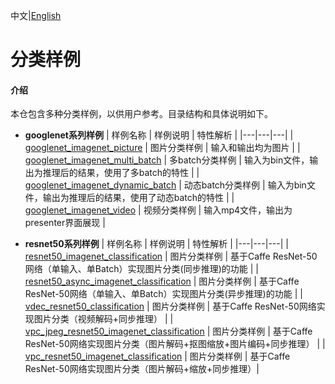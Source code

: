 中文|[English](README.md)

# 分类样例

#### 介绍
本仓包含多种分类样例，以供用户参考。目录结构和具体说明如下。

- **googlenet系列样例**
  | 样例名称  | 样例说明  | 特性解析  |
  |---|---|---|
  | [googlenet_imagenet_picture](./googlenet_imagenet_picture)  | 图片分类样例  | 输入和输出均为图片  |
  | [googlenet_imagenet_multi_batch](./googlenet_imagenet_multi_batch)  | 多batch分类样例  | 输入为bin文件，输出为推理后的结果，使用了多batch的特性  |
  | [googlenet_imagenet_dynamic_batch](./googlenet_imagenet_dynamic_batch)  | 动态batch分类样例  | 输入为bin文件，输出为推理后的结果，使用了动态batch的特性  |
  | [googlenet_imagenet_video](./googlenet_imagenet_video)  | 视频分类样例  | 输入mp4文件，输出为presenter界面展现  |

- **resnet50系列样例**
  | 样例名称  | 样例说明  | 特性解析  |
  |---|---|---|
  | [resnet50_imagenet_classification](./resnet50_imagenet_classification)  | 图片分类样例  | 基于Caffe ResNet-50网络（单输入、单Batch）实现图片分类(同步推理)的功能  |
  | [resnet50_async_imagenet_classification](./resnet50_async_imagenet_classification)  | 图片分类样例  | 基于Caffe ResNet-50网络（单输入、单Batch）实现图片分类(异步推理)的功能  |
  | [vdec_resnet50_classification](./vdec_resnet50_classification)  | 图片分类样例  | 基于Caffe ResNet-50网络实现图片分类（视频解码+同步推理）  |
  | [vpc_jpeg_resnet50_imagenet_classification](./vpc_jpeg_resnet50_imagenet_classification)  | 图片分类样例  | 基于Caffe ResNet-50网络实现图片分类（图片解码+抠图缩放+图片编码+同步推理）  |
  | [vpc_resnet50_imagenet_classification](./vpc_resnet50_imagenet_classification) | 图片分类样例 | 基于Caffe ResNet-50网络实现图片分类（图片解码+缩放+同步推理）|